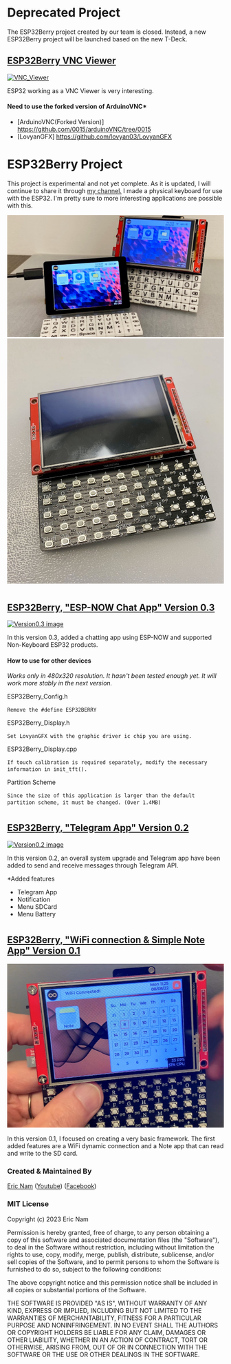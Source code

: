 # Deprecated Project
The ESP32Berry project created by our team is closed. Instead, a new ESP32Berry project will be launched based on the new T-Deck.

## [ESP32Berry VNC Viewer](https://youtu.be/WuPIX3qxg4k)
[![VNC_Viewer](./misc/ESP32Berry_VNC_Viewer.gif)](https://youtu.be/WuPIX3qxg4k)

ESP32 working as a VNC Viewer is very interesting.

#### Need to use the forked version of ArduinoVNC*
* [ArduinoVNC(Forked Version)] https://github.com/0015/arduinoVNC/tree/0015
* [LovyanGFX] https://github.com/lovyan03/LovyanGFX

# ESP32Berry Project
This project is experimental and not yet complete. As it is updated, I will continue to share it through [my channel.](https://www.that-project.com)
I made a physical keyboard for use with the ESP32. I'm pretty sure to more interesting applications are possible with this.

[![ESP32Berry Latest Ver](./misc/ESP32Berry20220827.jpg)](https://www.that-project.com)
[![ESP32Berry Initial Ver](./misc/ESP32Berry_img.jpg)](https://www.that-project.com)

#
## [ESP32Berry, "ESP-NOW Chat App" Version 0.3](https://youtu.be/UhIXAp2wqjg)
[![Version0.3 image](./misc/ESP32Berry_img03.gif)](https://youtu.be/UhIXAp2wqjg)

In this version 0.3, added a chatting app using ESP-NOW and supported Non-Keyboard ESP32 products. 

#### How to use for other devices
*Works only in 480x320 resolution. It hasn't been tested enough yet. It will work more stably in the next version.*

ESP32Berry_Config.h
```
Remove the #define ESP32BERRY
```
ESP32Berry_Display.h
```
Set LovyanGFX with the graphic driver ic chip you are using. 
```
ESP32Berry_Display.cpp
```
If touch calibration is required separately, modify the necessary information in init_tft().
```
Partition Scheme
```
Since the size of this application is larger than the default partition scheme, it must be changed. (Over 1.4MB)
```

#
## [ESP32Berry, "Telegram App" Version 0.2](https://youtu.be/h28_Mvgpe2Y)
[![Version0.2 image](./misc/ESP32Berry_img02.gif)](https://youtu.be/h28_Mvgpe2Y)

In this version 0.2, an overall system upgrade and Telegram app have been added to send and receive messages through Telegram API. 

*Added features
- Telegram App
- Notification 
- Menu SDCard
- Menu Battery

#
## [ESP32Berry, "WiFi connection & Simple Note App" Version 0.1](https://youtu.be/wqaxCAcghtk)
[![Version0.1 image](./misc/ESP32Berry_img01.jpg)](https://youtu.be/wqaxCAcghtk)

In this version 0.1, I focused on creating a very basic framework. The first added features are a WiFi dynamic connection and a Note app that can read and write to the SD card.  


### Created & Maintained By

[Eric Nam](https://github.com/0015)
([Youtube](https://youtube.com/ThatProject))
([Facebook](https://www.facebook.com/groups/138965931539175))


### MIT License

Copyright (c) 2023 Eric Nam

Permission is hereby granted, free of charge, to any person obtaining a copy
of this software and associated documentation files (the "Software"), to deal
in the Software without restriction, including without limitation the rights
to use, copy, modify, merge, publish, distribute, sublicense, and/or sell
copies of the Software, and to permit persons to whom the Software is
furnished to do so, subject to the following conditions:

The above copyright notice and this permission notice shall be included in all
copies or substantial portions of the Software.

THE SOFTWARE IS PROVIDED "AS IS", WITHOUT WARRANTY OF ANY KIND, EXPRESS OR
IMPLIED, INCLUDING BUT NOT LIMITED TO THE WARRANTIES OF MERCHANTABILITY,
FITNESS FOR A PARTICULAR PURPOSE AND NONINFRINGEMENT. IN NO EVENT SHALL THE
AUTHORS OR COPYRIGHT HOLDERS BE LIABLE FOR ANY CLAIM, DAMAGES OR OTHER
LIABILITY, WHETHER IN AN ACTION OF CONTRACT, TORT OR OTHERWISE, ARISING FROM,
OUT OF OR IN CONNECTION WITH THE SOFTWARE OR THE USE OR OTHER DEALINGS IN THE
SOFTWARE.